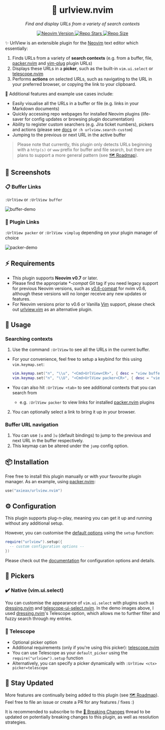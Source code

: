 <h1 align="center">🔎 urlview.nvim</h1>
<p align="center"><i>Find and display URLs from a variety of search contexts</i></p>
<p align="center">
  <a href="https://github.com/neovim/neovim">
    <img alt="Neovim Version" src="https://img.shields.io/static/v1?label=&message=%3E%3D0.7&style=for-the-badge&logo=neovim&color=green&labelColor=302D41"/>
  </a>
  <a href="https://github.com/axieax/urlview.nvim/stargazers">
    <img alt="Repo Stars" src="https://img.shields.io/github/stars/axieax/urlview.nvim?style=for-the-badge&color=yellow&label=%F0%9F%8C%9F&labelColor=302D41"/>
  </a>
  <a href="https://github.com/axieax/urlview.nvim">
    <img alt="Repo Size" src="https://img.shields.io/github/repo-size/axieax/urlview.nvim?label=&color=orange&logo=codesandbox&style=for-the-badge&logoColor=lightgray&labelColor=302D41"/>
  </a>
</p>

✨ UrlView is an extensible plugin for the [Neovim](https://neovim.io) text editor which essentially:

1. Finds URLs from a variety of **search contexts** (e.g. from a buffer, file, [packer.nvim](https://github.com/wbthomason/packer.nvim) and [vim-plug](https://github.com/junegunn/vim-plug) plugin URLs)
2. Displays these URLs in a **picker**, such as the built-in `vim.ui.select` or [telescope.nvim](https://github.com/nvim-telescope/telescope.nvim)
3. Performs **actions** on selected URLs, such as navigating to the URL in your preferred browser, or copying the link to your clipboard.

🎯 Additional features and example use cases include:

- Easily visualise all the URLs in a buffer or file (e.g. links in your Markdown documents)
- Quickly accessing repo webpages for installed Neovim plugins (life-saver for config updates or browsing plugin documentation)
- Ability to register custom searchers (e.g. Jira ticket numbers), pickers and actions (please see [docs](doc/urlview.txt) or `:h urlview.search-custom`)
- Jumping to the previous or next URL in the active buffer

> Please note that currently, this plugin only detects URLs beginning with a `http(s)` or `www` prefix for buffer and file search, but there are plans to support a more general pattern (see [🗺️ Roadmap](https://github.com/axieax/urlview.nvim/issues/3)).

## 📸 Screenshots

### 📋 Buffer Links

`:UrlView` or `:UrlView buffer`

![buffer-demo](https://user-images.githubusercontent.com/62098008/161417569-e8103fc4-a009-4c4f-95a7-ea7e22cbb3df.png)

### 🔌 Plugin Links

`:UrlView packer` or `:UrlView vimplug` depending on your plugin manager of choice

![packer-demo](https://user-images.githubusercontent.com/62098008/161417652-fd514310-a926-4ec7-af28-b2cfa3aa4b19.png)

## ⚡ Requirements

- This plugin supports **Neovim v0.7** or later.
- Please find the appropriate _\*-compat_ Git tag if you need legacy support for previous Neovim versions, such as [v0.6-compat](https://github.com/axieax/urlview.nvim/tree/v0.6-compat) for nvim v0.6, although these versions will no longer receive any new updates or features.
- For Neovim versions prior to v0.6 or Vanilla [Vim](https://www.vim.org/) support, please check out [urlview.vim](https://github.com/strboul/urlview.vim) as an alternative plugin.

## 🚀 Usage

### Searching contexts

1. Use the command `:UrlView` to see all the URLs in the current buffer.

- For your convenience, feel free to setup a keybind for this using `vim.keymap.set`:

  ```lua
  vim.keymap.set("n", "\\u", "<Cmd>UrlView<CR>", { desc = "view buffer URLs" })
  vim.keymap.set("n", "\\U", "<Cmd>UrlView packer<CR>", { desc = "view plugin URLs" })
  ```

- You can also hit `:UrlView <tab>` to see additional contexts that you can search from
  - e.g. `:UrlView packer` to view links for installed [packer.nvim](https://github.com/wbthomason/packer.nvim) plugins

2. You can optionally select a link to bring it up in your browser.

### Buffer URL navigation

1. You can use `[u` and `]u` (default bindings) to jump to the previous and next URL in the buffer respectively.
2. This keymap can be altered under the `jump` config option.

## 📦 Installation

Free free to install this plugin manually or with your favourite plugin manager. As an example, using [packer.nvim](https://github.com/wbthomason/packer.nvim):

```lua
use("axieax/urlview.nvim")
```

## ⚙️ Configuration

This plugin supports plug-n-play, meaning you can get it up and running without any additional setup.

However, you can customise the [default options](lua/urlview/config/default.lua) using the `setup` function:

```lua
require("urlview").setup({
  -- custom configuration options --
})
```

Please check out the [documentation](doc/urlview.txt) for configuration options and details.

## 🎨 Pickers

### ✔️ Native (vim.ui.select)

You can customise the appearance of `vim.ui.select` with plugins such as [dressing.nvim](https://github.com/stevearc/dressing.nvim) and [telescope-ui-select.nvim](https://github.com/nvim-telescope/telescope-ui-select.nvim). In the demo images above, I used [dressing.nvim](https://github.com/stevearc/dressing.nvim)'s Telescope option, which allows me to further filter and fuzzy search through my entries.

### 🔭 Telescope

- Optional picker option
- Additional requirements (only if you're using this picker): [telescope.nvim](https://github.com/nvim-telescope/telescope.nvim)
- You can use Telescope as your `default_picker` using the `require("urlview").setup` function
- Alternatively, you can specify a picker dynamically with `:UrlView <ctx> picker=telescope`

## 🚧 Stay Updated

More features are continually being added to this plugin (see [🗺️ Roadmap](https://github.com/axieax/urlview.nvim/issues/3)). Feel free to file an issue or create a PR for any features / fixes :)

It is recommended to subscribe to the [🙉 Breaking Changes](https://github.com/axieax/urlview.nvim/issues/37) thread to be updated on potentially breaking changes to this plugin, as well as resolution strategies.
